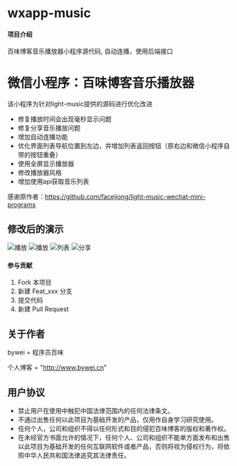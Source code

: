 # wxapp-music

#### 项目介绍
百味博客音乐播放器小程序源代码, 自动连播，使用后端接口

# 微信小程序：百味博客音乐播放器

该小程序为针对light-music提供的源码进行优化改进
* 修复播放时间会出现毫秒显示问题
* 修复分享音乐播放问题
* 增加自动连播功能
* 优化界面列表导航位置到左边，并增加列表返回按钮（原右边和微信小程序自带的按钮重叠）
* 使用全屏显示播放器
* 修改播放器风格
* 增加使用api获取音乐列表

感谢原作者：https://github.com/facejiong/light-music-wechat-mini-programs

## 修改后的演示
![播放](./screenshot/2.jpg)
![播放](./screenshot/3.jpg)
![列表](./screenshot/4.jpg)
![分享](./screenshot/5.jpg)

#### 参与贡献

1. Fork 本项目
2. 新建 Feat_xxx 分支
3. 提交代码
4. 新建 Pull Request

## 关于作者
bywei = 程序员百味

个人博客 = "http://www.bywei.cn"

## 用户协议
* 禁止用户在使用中触犯中国法律范围内的任何法律条文。
* 不通过出售任何以此项目为基础开发的产品，仅用作自身学习研究使用。
* 任何个人，公司和组织不得以任何形式和目的侵犯百味博客的版权和著作权。
* 在未经官方书面允许的情况下，任何个人、公司和组织不能单方面发布和出售以此项目为基础开发的任何互联网软件或者产品，否则将视为侵权行为，将依照中华人民共和国法律追究其法律责任。